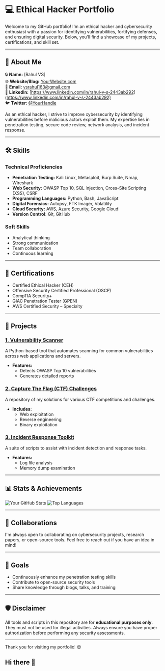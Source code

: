 # 💻 Ethical Hacker Portfolio

Welcome to my GitHub portfolio! I'm an ethical hacker and cybersecurity enthusiast with a passion for identifying vulnerabilities, fortifying defenses, and ensuring digital security. Below, you'll find a showcase of my projects, certifications, and skill set.

---

## 🚀 About Me

🔒 **Name:** [Rahul VS]  
🌐 **Website/Blog:** [YourWebsite.com](https://YourWebsite.com)  
📧 **Email:** [vsrahul163@gmail.com](mailto:vsrahul163@gmail.com.com)  
💼 **LinkedIn:** [https://www.linkedin.com/in/rahul-v-s-2443ab292](https://www.linkedin.com/in/rahul-v-s-2443ab292)  
🐦 **Twitter:** [@YourHandle](https://twitter.com/YourHandle)

As an ethical hacker, I strive to improve cybersecurity by identifying vulnerabilities before malicious actors exploit them. My expertise lies in penetration testing, secure code review, network analysis, and incident response.

---

## 🛠️ Skills

### Technical Proficiencies
- **Penetration Testing:** Kali Linux, Metasploit, Burp Suite, Nmap, Wireshark
- **Web Security:** OWASP Top 10, SQL Injection, Cross-Site Scripting (XSS), CSRF
- **Programming Languages:** Python, Bash, JavaScript
- **Digital Forensics:** Autopsy, FTK Imager, Volatility
- **Cloud Security:** AWS, Azure Security, Google Cloud
- **Version Control:** Git, GitHub

### Soft Skills
- Analytical thinking
- Strong communication
- Team collaboration
- Continuous learning

---

## 📜 Certifications

- Certified Ethical Hacker (CEH) 
- Offensive Security Certified Professional (OSCP) 
- CompTIA Security+ 
- GIAC Penetration Tester (GPEN) 
- AWS Certified Security – Specialty

---

## 🔧 Projects

### [1. Vulnerability Scanner](https://github.com/YourUsername/vulnerability-scanner)
A Python-based tool that automates scanning for common vulnerabilities across web applications and servers.
- **Features:**
  - Detects OWASP Top 10 vulnerabilities
  - Generates detailed reports

### [2. Capture The Flag (CTF) Challenges](https://github.com/YourUsername/ctf-solutions)
A repository of my solutions for various CTF competitions and challenges.
- **Includes:**
  - Web exploitation
  - Reverse engineering
  - Binary exploitation

### [3. Incident Response Toolkit](https://github.com/YourUsername/incident-response-toolkit)
A suite of scripts to assist with incident detection and response tasks.
- **Features:**
  - Log file analysis
  - Memory dump examination

---

## 📊 Stats & Achievements

![Your GitHub Stats](https://github-readme-stats.vercel.app/api?username=YourUsername&show_icons=true&theme=radical)
![Top Languages](https://github-readme-stats.vercel.app/api/top-langs/?username=YourUsername&layout=compact&theme=radical)

---

## 🤝 Collaborations

I'm always open to collaborating on cybersecurity projects, research papers, or open-source tools. Feel free to reach out if you have an idea in mind!

---

## 🎯 Goals

- Continuously enhance my penetration testing skills
- Contribute to open-source security tools
- Share knowledge through blogs, talks, and training

---

## 🛡️ Disclaimer

All tools and scripts in this repository are for **educational purposes only**. They must not be used for illegal activities. Always ensure you have proper authorization before performing any security assessments.

---

Thank you for visiting my portfolio! 😊
## Hi there 👋

<!--
**RVS1122/RVS1122** is a ✨ _special_ ✨ repository because its `README.md` (this file) appears on your GitHub profile.

Here are some ideas to get you started:

- 🔭 I’m currently working on ...
- 🌱 I’m currently learning ...
- 👯 I’m looking to collaborate on ...
- 🤔 I’m looking for help with ...
- 💬 Ask me about ...
- 📫 How to reach me: ...
- 😄 Pronouns: ...
- ⚡ Fun fact: ...
-->

